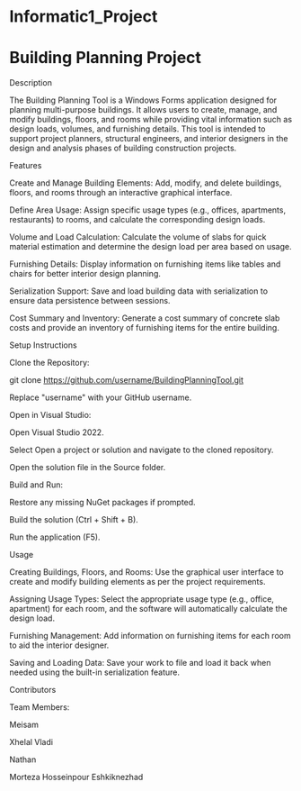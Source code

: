 # Informatic1_Project
# Building Planning Project
Description

The Building Planning Tool is a Windows Forms application designed for planning multi-purpose buildings. It allows users to create, manage, and modify buildings, floors, and rooms while providing vital information such as design loads, volumes, and furnishing details. This tool is intended to support project planners, structural engineers, and interior designers in the design and analysis phases of building construction projects.

Features

Create and Manage Building Elements: Add, modify, and delete buildings, floors, and rooms through an interactive graphical interface.

Define Area Usage: Assign specific usage types (e.g., offices, apartments, restaurants) to rooms, and calculate the corresponding design loads.

Volume and Load Calculation: Calculate the volume of slabs for quick material estimation and determine the design load per area based on usage.

Furnishing Details: Display information on furnishing items like tables and chairs for better interior design planning.

Serialization Support: Save and load building data with serialization to ensure data persistence between sessions.

Cost Summary and Inventory: Generate a cost summary of concrete slab costs and provide an inventory of furnishing items for the entire building.

Setup Instructions

Clone the Repository:

git clone https://github.com/username/BuildingPlanningTool.git

Replace "username" with your GitHub username.

Open in Visual Studio:

Open Visual Studio 2022.

Select Open a project or solution and navigate to the cloned repository.

Open the solution file in the Source folder.

Build and Run:

Restore any missing NuGet packages if prompted.

Build the solution (Ctrl + Shift + B).

Run the application (F5).

Usage

Creating Buildings, Floors, and Rooms: Use the graphical user interface to create and modify building elements as per the project requirements.

Assigning Usage Types: Select the appropriate usage type (e.g., office, apartment) for each room, and the software will automatically calculate the design load.

Furnishing Management: Add information on furnishing items for each room to aid the interior designer.

Saving and Loading Data: Save your work to file and load it back when needed using the built-in serialization feature.

Contributors

Team Members:

Meisam

Xhelal Vladi

Nathan

Morteza Hosseinpour Eshkiknezhad
